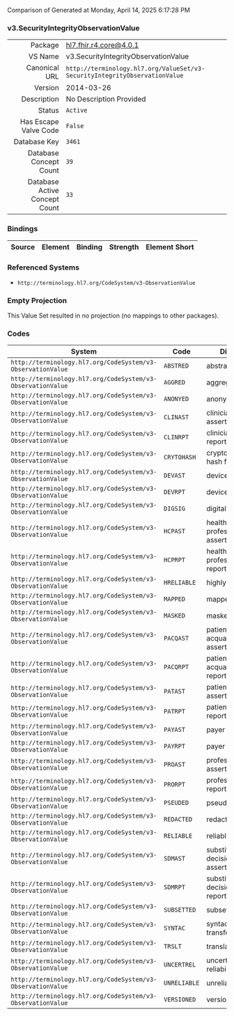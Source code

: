 Comparison of 
Generated at Monday, April 14, 2025 6:17:28 PM

### v3.SecurityIntegrityObservationValue

|      |     |
| ---: | --- |
| Package | hl7.fhir.r4.core@4.0.1 |
| VS Name | v3.SecurityIntegrityObservationValue |
| Canonical URL | `http://terminology.hl7.org/ValueSet/v3-SecurityIntegrityObservationValue` |
| Version | 2014-03-26 |
| Description | No Description Provided |
| Status | `Active` |
| Has Escape Valve Code | `False` |
| Database Key | `3461` |
| Database Concept Count | `39` |
| Database Active Concept Count | `33` |
### Bindings

| Source | Element | Binding | Strength | Element Short |
| ------ | ------- | ------- | -------- | ------------- |

### Referenced Systems

* `http://terminology.hl7.org/CodeSystem/v3-ObservationValue`
### Empty Projection

This Value Set resulted in no projection (no mappings to other packages).

### Codes

| System | Code | Display |
| ------ | ---- | ------- |
| `http://terminology.hl7.org/CodeSystem/v3-ObservationValue` | `ABSTRED` | abstracted |
| `http://terminology.hl7.org/CodeSystem/v3-ObservationValue` | `AGGRED` | aggregated |
| `http://terminology.hl7.org/CodeSystem/v3-ObservationValue` | `ANONYED` | anonymized |
| `http://terminology.hl7.org/CodeSystem/v3-ObservationValue` | `CLINAST` | clinician asserted |
| `http://terminology.hl7.org/CodeSystem/v3-ObservationValue` | `CLINRPT` | clinician reported |
| `http://terminology.hl7.org/CodeSystem/v3-ObservationValue` | `CRYTOHASH` | cryptographic hash function |
| `http://terminology.hl7.org/CodeSystem/v3-ObservationValue` | `DEVAST` | device asserted |
| `http://terminology.hl7.org/CodeSystem/v3-ObservationValue` | `DEVRPT` | device reported |
| `http://terminology.hl7.org/CodeSystem/v3-ObservationValue` | `DIGSIG` | digital signature |
| `http://terminology.hl7.org/CodeSystem/v3-ObservationValue` | `HCPAST` | healthcare professional asserted |
| `http://terminology.hl7.org/CodeSystem/v3-ObservationValue` | `HCPRPT` | healthcare professional reported |
| `http://terminology.hl7.org/CodeSystem/v3-ObservationValue` | `HRELIABLE` | highly reliable |
| `http://terminology.hl7.org/CodeSystem/v3-ObservationValue` | `MAPPED` | mapped |
| `http://terminology.hl7.org/CodeSystem/v3-ObservationValue` | `MASKED` | masked |
| `http://terminology.hl7.org/CodeSystem/v3-ObservationValue` | `PACQAST` | patient acquaintance asserted |
| `http://terminology.hl7.org/CodeSystem/v3-ObservationValue` | `PACQRPT` | patient acquaintance reported |
| `http://terminology.hl7.org/CodeSystem/v3-ObservationValue` | `PATAST` | patient asserted |
| `http://terminology.hl7.org/CodeSystem/v3-ObservationValue` | `PATRPT` | patient reported |
| `http://terminology.hl7.org/CodeSystem/v3-ObservationValue` | `PAYAST` | payer asserted |
| `http://terminology.hl7.org/CodeSystem/v3-ObservationValue` | `PAYRPT` | payer reported |
| `http://terminology.hl7.org/CodeSystem/v3-ObservationValue` | `PROAST` | professional asserted |
| `http://terminology.hl7.org/CodeSystem/v3-ObservationValue` | `PRORPT` | professional reported |
| `http://terminology.hl7.org/CodeSystem/v3-ObservationValue` | `PSEUDED` | pseudonymized |
| `http://terminology.hl7.org/CodeSystem/v3-ObservationValue` | `REDACTED` | redacted |
| `http://terminology.hl7.org/CodeSystem/v3-ObservationValue` | `RELIABLE` | reliable |
| `http://terminology.hl7.org/CodeSystem/v3-ObservationValue` | `SDMAST` | substitute decision maker asserted |
| `http://terminology.hl7.org/CodeSystem/v3-ObservationValue` | `SDMRPT` | substitute decision maker reported |
| `http://terminology.hl7.org/CodeSystem/v3-ObservationValue` | `SUBSETTED` | subsetted |
| `http://terminology.hl7.org/CodeSystem/v3-ObservationValue` | `SYNTAC` | syntactic transform |
| `http://terminology.hl7.org/CodeSystem/v3-ObservationValue` | `TRSLT` | translated |
| `http://terminology.hl7.org/CodeSystem/v3-ObservationValue` | `UNCERTREL` | uncertain reliability |
| `http://terminology.hl7.org/CodeSystem/v3-ObservationValue` | `UNRELIABLE` | unreliable |
| `http://terminology.hl7.org/CodeSystem/v3-ObservationValue` | `VERSIONED` | versioned |
